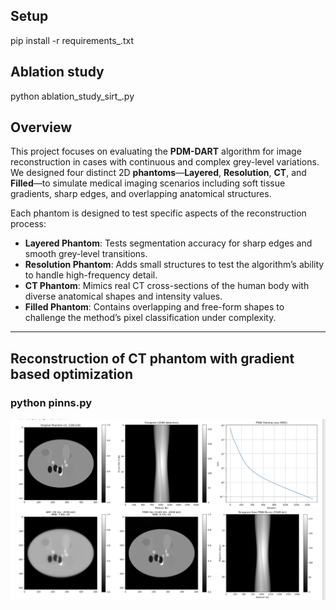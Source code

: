 
## Setup
pip install -r requirements_.txt 

## Ablation study
python ablation_study_sirt_.py

## Overview

This project focuses on evaluating the **PDM-DART** algorithm for image reconstruction in cases with continuous and complex grey-level variations. We designed four distinct 2D **phantoms**—**Layered**, **Resolution**, **CT**, and **Filled**—to simulate medical imaging scenarios including soft tissue gradients, sharp edges, and overlapping anatomical structures. 

Each phantom is designed to test specific aspects of the reconstruction process:

- **Layered Phantom**: Tests segmentation accuracy for sharp edges and smooth grey-level transitions.
- **Resolution Phantom**: Adds small structures to test the algorithm’s ability to handle high-frequency detail.
- **CT Phantom**: Mimics real CT cross-sections of the human body with diverse anatomical shapes and intensity values.
- **Filled Phantom**: Contains overlapping and free-form shapes to challenge the method’s pixel classification under complexity.

---
## Reconstruction of CT phantom with gradient based optimization 
### python pinns.py
![github-small](https://github.com/GoelPri-uni/CT_Scan/blob/main/CT_phantom_reconstruction.png)
